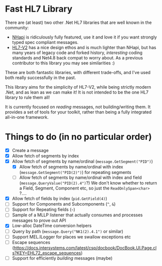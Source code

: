 # Fast HL7 Library

There are (at least) two other .Net HL7 libraries that are well known in the community:
- [NHapi](https://github.com/nHapiNET/nHapi) is ridiculously fully featured, use it and love it if you want strongly typed spec compliant messages.
- [HL7-V2](https://github.com/Efferent-Health/HL7-V2) has a nice design ethos and is much lighter than NHapi, but has many years of legacy code and forked history, _interesting_ coding standards and Net4.8 back compat to worry about.  As a previous contributor to this library you may see similarities :)

These are both fantastic libraries, with different trade-offs, and I've used both really successfully in the past.

This library aims for the simplicity of HL7-V2, while being strictly modern .Net, and as lean as we can make it!  It is not intended to be the one HL7 library to rule them all!

It is currently focused on _reading_ messages, not building/writing them.
It provides a set of tools for your toolkit, rather than being a fully integrated all-in-one framework.
 
# Things to do (in no particular order)

- [x] Create a message
- [x] Allow fetch of segments by index
- [x] Allow fetch of segments by name/ordinal (`message.GetSegment("PID")`)
  - [x] Allow fetch of segments by name/ordinal with index (`message.GetSegment("PID(2)")`) for repeating segments
  - [ ] Allow fetch of segments by name/ordinal with index and field (`message.QueryValue("PID(2).4")`?)  We don't know whether to return a Field, Segment, Component etc, so just the `ReadOnlySpan<char>` ?.... 
- [x] Allow fetch of fields by index (`pid.GetField(4)`)
- [ ] Support for Components and Subcomponents (`^`, `&`)
- [ ] Support for Repeating fields (`~`)
- [ ] Sample of a MLLP listener that actually consumes and processes messages to prove out API 
- [x] Low-alloc DateTime conversion helpers
- [ ] Query by path (`message.Query("NK1(2).4.1")` or similar)
- [ ] Support MEL.ILogger for places we swallow exceptions etc
- [ ] Escape sequences (https://docs.intersystems.com/latest/csp/docbook/DocBook.UI.Page.cls?KEY=EHL72_escape_sequences)
- [ ] Support for efficiently _building_ messages (maybe)